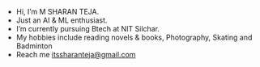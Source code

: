 - Hi, I’m M SHARAN TEJA.
- Just an AI & ML enthusiast.
- I’m currently pursuing Btech at NIT Silchar.
- My hobbies include reading novels & books, Photography, Skating and Badminton
- Reach me itssharanteja@gmail.com


<!---
Thesharanteja/Thesharanteja is a ✨ special ✨ repository because its `README.md` (this file) appears on your GitHub profile.
You can click the Preview link to take a look at your changes.
--->
